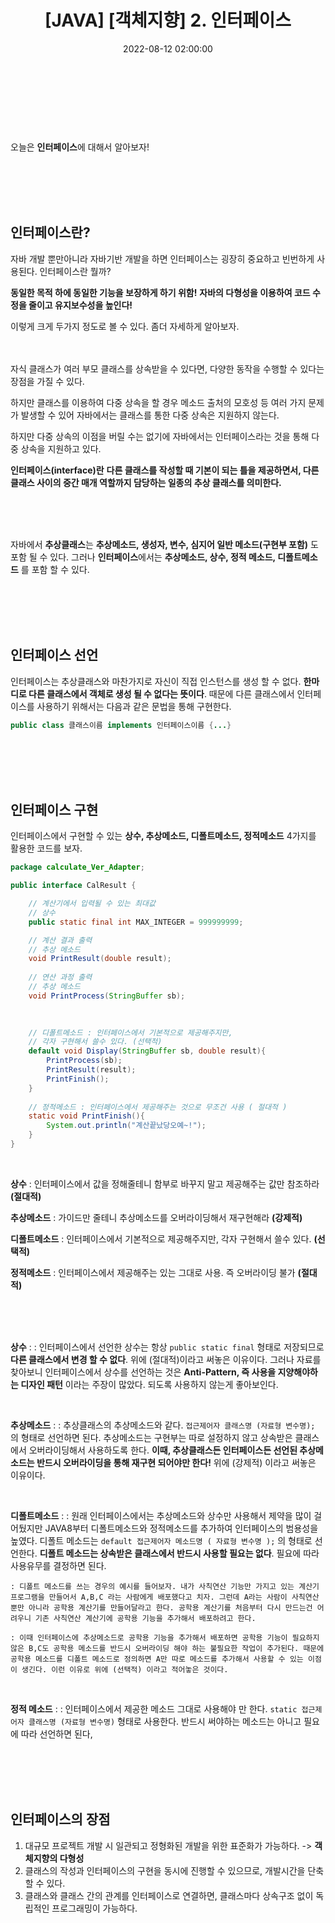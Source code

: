 ﻿---
permalink: /2022-08-12-인터페이스/
published: true
title: "[JAVA] [객체지향] 2. 인터페이스"
date: 2022-08-12 02:00:00
toc: true
toc_sticky: true
toc_label: "객체지향 한방에 정리하기"
categories:
- 객체지향
tags:
- JAVA
- 객체지향
- 객체지향 한방에 정리하기
- 인터페이스
- 추상클래스
---

<br><br><br><br>

오늘은 **인터페이스**에 대해서 알아보자!

<br><br><br><br>

## 인터페이스란?

자바 개발 뿐만아니라 자바기반 개발을 하면 인터페이스는 굉장히 중요하고 빈번하게 사용된다. 인터페이스란 뭘까?  


 **동일한  목적  하에  동일한  기능을  보장하게  하기  위함!**
**자바의 다형성을 이용하여 코드 수정을 줄이고 유지보수성을 높인다!**

이렇게 크게 두가지 정도로 볼 수 있다. 좀더 자세하게 알아보자.
<br><br><br>

자식 클래스가 여러 부모 클래스를 상속받을 수 있다면, 다양한 동작을 수행할 수 있다는 장점을 가질 수 있다.

하지만 클래스를 이용하여 다중 상속을 할 경우  메소드 출처의 모호성 등 여러 가지 문제가 발생할 수 있어 자바에서는 클래스를 통한 다중 상속은  지원하지 않는다.

하지만 다중 상속의 이점을 버릴 수는 없기에 자바에서는 인터페이스라는 것을  통해 다중 상속을 지원하고 있다.

**인터페이스(interface)란** **다른 클래스를 작성할 때 기본이 되는 틀을 제공하면서, 다른 클래스 사이의 중간 매개 역할까지  담당하는 일종의 추상 클래스를 의미한다.**

<br><br><br>

자바에서 **추상클래스**는 **추상메소드, 생성자, 변수, 심지어 일반 메소드(구현부 포함)** 도 포함 될 수 있다. 
그러나 **인터페이스**에서는 **추상메소드, 상수, 정적 메소드, 디폴트메소드** 를 포함 할 수 있다.

<br><br><br><br>

## 인터페이스 선언
인터페이스는 추상클래스와 마찬가지로 자신이 직접 인스턴스를 생성 할 수 없다. **한마디로 다른 클래스에서 객체로 생성 될 수 없다는 뜻이다**. 때문에 다른 클래스에서 인터페이스를 사용하기 위해서는 다음과 같은 문법을 통해 구현한다.

```java
public class 클래스이름 implements 인터페이스이름 {...}
```

<br><br><br><br>

## 인터페이스 구현

인터페이스에서 구현할 수 있는 **상수, 추상메소드, 디폴트메소드, 정적메소드** 4가지를 활용한 코드를 보자.
<br>

```java
package calculate_Ver_Adapter;

public interface CalResult {

	// 계산기에서 입력될 수 있는 최대값
	// 상수
	public static final int MAX_INTEGER = 999999999;

	// 계산 결과 출력
	// 추상 메소드
	void PrintResult(double result);
	
	// 연산 과정 출력
	// 추상 메소드
	void PrintProcess(StringBuffer sb);
	

	
	// 디폴트메소드 : 인터페이스에서 기본적으로 제공해주지만, 
	// 각자 구현해서 쓸수 있다. (선택적)
	default void Display(StringBuffer sb, double result){
		PrintProcess(sb);
		PrintResult(result);
		PrintFinish();
	}
	
	// 정적메소드 : 인터페이스에서 제공해주는 것으로 무조건 사용 ( 절대적 )
	static void PrintFinish(){
		System.out.println("계산끝났당오예~!");
	}
}
```
<br>


**상수** : 인터페이스에서 값을 정해줄테니 함부로 바꾸지 말고 제공해주는 값만 참조하라 **(절대적)**

**추상메소드** : 가이드만 줄테니 추상메소드를 오버라이딩해서 재구현해라 **(강제적)**

**디폴트메소드** : 인터페이스에서 기본적으로 제공해주지만, 각자 구현해서 쓸수 있다. **(선택적)**

**정적메소드** : 인터페이스에서 제공해주는 있는 그대로 사용. 즉 오버라이딩 불가 **(절대적)**

<br><br><br>


**상수** 
	: : 인터페이스에서 선언한 상수는 항상 ```public static final``` 형태로 저장되므로 **다른 클래스에서 변경 할 수 없다**. 위에 (절대적)이라고 써놓은 이유이다. 그러나 자료를 찾아보니 인터페이스에서 상수를 선언하는 것은 **Anti-Pattern, 즉 사용을 지양해야하는 디자인 패턴** 이라는 주장이 많았다. 되도록 사용하지 않는게 좋아보인다.

<br>

**추상메소드**
	: : 추상클래스의 추상메소드와 같다. ```접근제어자 클래스명 (자료형 변수명); ``` 의 형태로 선언하면 된다. 추상메소드는 구현부는 따로 설정하지 않고 상속받은 클래스에서 오버라이딩해서 사용하도록 한다. **이때, 추상클래스든 인터페이스든 선언된 추상메소드는 반드시 오버라이딩을 통해 재구현 되어야만 한다!** 위에 (강제적) 이라고 써놓은 이유이다.

<br>

**디폴트메소드**
	: : 원래 인터페이스에서는 추상메소드와 상수만 사용해서 제약을 많이 걸어뒀지만 JAVA8부터 디폴트메소드와 정적메소드를 추가하여 인터페이스의 범용성을 높였다. 
	디폴트 메소드는 ```default 접근제어자 메소드명 ( 자료형 변수명 );``` 의 형태로 선언한다.  **디폴트 메소드는 상속받은 클래스에서 반드시 사용할 필요는 없다**. 필요에 따라 사용유무를 결정하면 된다. 


	: 디폴트 메소드를 쓰는 경우의 예시를 들어보자. 내가 사칙연산 기능만 가지고 있는 계산기 프로그램을 만들어서 A,B,C 라는 사람에게 배포했다고 치자. 그런데 A라는 사람이 사칙연산 뿐만 아니라 공학용 계산기를 만들어달라고 한다. 공학용 계산기를 처음부터 다시 만드는건 어려우니 기존 사칙연산 계산기에 공학용 기능을 추가해서 배포하려고 한다. 

	: 이때 인터페이스에 추상메소드로 공학용 기능을 추가해서 배포하면 공학용 기능이 필요하지 않은 B,C도 공학용 메소드를 반드시 오버라이딩 해야 하는 불필요한 작업이 추가된다. 때문에 공학용 메소드를 디폴트 메소드로 정의하면 A만 따로 메소드를 추가해서 사용할 수 있는 이점이 생긴다. 이런 이유로 위에 (선택적) 이라고 적어놓은 것이다.

<br>

**정적 메소드**
	: : 인터페이스에서 제공한 메소드 그대로 사용해야 만 한다.
	```static 접근제어자 클래스명 (자료형 변수명)``` 형태로 사용한다.
	반드시 써야하는 메소드는 아니고 필요에 따라 선언하면 된다,
	

<br><br><br><br>

## 인터페이스의 장점
1. 대규모 프로젝트 개발 시 일관되고 정형화된 개발을 위한 표준화가 가능하다. -> **객체지향의 다형성**
2. 클래스의 작성과 인터페이스의 구현을 동시에 진행할 수 있으므로, 개발시간을 단축할 수 있다.
3. 클래스와 클래스 간의 관계를 인터페이스로 연결하면, 클래스마다 상속구조 없이 독립적인 프로그래밍이 가능하다.
